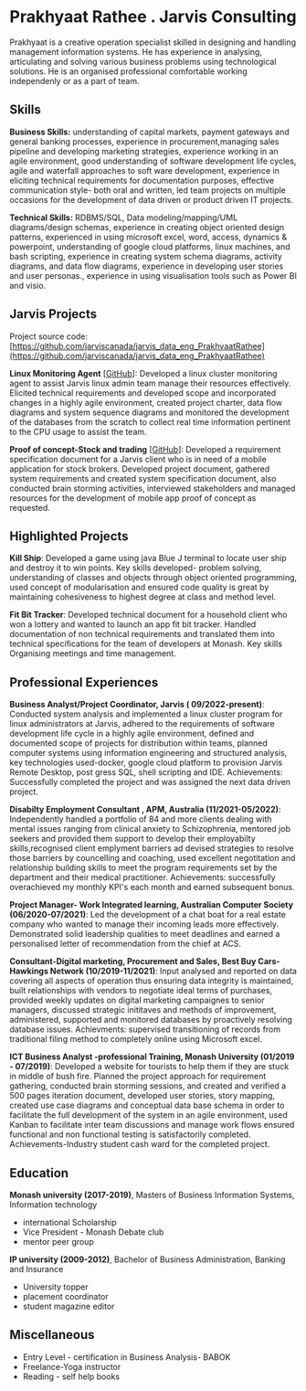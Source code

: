 # Prakhyaat Rathee . Jarvis Consulting

Prakhyaat is a creative operation specialist skilled in designing and handling management information systems. He has experience in analysing, articulating and solving various business problems using technological solutions. He is an organised professional comfortable working independenly or as a part of team.

## Skills

**Business Skills:** understanding of capital markets, payment gateways and general banking processes, experience in procurement,managing sales pipeline and developing marketing strategies, experience working in an agile environment, good understanding of software development life cycles, agile and waterfall approaches to soft       ware development, experience in eliciting technical requirements for documentation purposes, effective communication style- both oral and written, led team projects on multiple occasions for the development of data driven or product driven IT      projects.

**Technical Skills:** RDBMS/SQL, Data modeling/mapping/UML diagrams/design schemas, experience in creating object oriented design patterns, experienced in using microsoft excel, word, access, dynamics & powerpoint, understanding of google cloud platforms, linux machines, and bash scripting, experience in creating system schema diagrams, activity diagrams, and data flow diagrams, experience in developing user stories and user personas., experience in using visualisation tools such as Power BI and visio.

## Jarvis Projects

Project source code: [https://github.com/jarviscanada/jarvis_data_eng_PrakhyaatRathee](https://github.com/jarviscanada/jarvis_data_eng_PrakhyaatRathee)


**Linux Monitoring Agent** [[GitHub](https://github.com/jarviscanada/jarvis_data_eng_PrakhyaatRathee/tree/master)]: Developed a linux cluster monitoring agent to assist Jarvis linux admin team manage their resources effectively. Elicited technical requirements and developed scope and incorporated changes in a highly agile environment, created project charter, data flow diagrams and system sequence diagrams and monitored the development of the databases from the scratch to collect real time information pertinent to the CPU usage to assist the team.

**Proof of concept-Stock and trading** [[GitHub](https://github.com/jarviscanada/jarvis_data_eng_PrakhyaatRathee/tree/master)]: Developed a requirement specification document for a Jarvis client who is in need of a mobile application for stock brokers. Developed project document, gathered system requirements and created system specification document, also conducted brain storming activities, interviewed stakeholders and managed resources for the development of mobile app proof of concept as requested.


## Highlighted Projects
**Kill Ship**: Developed a game using java Blue J terminal to locate user ship and destroy it to win points. Key skills developed- problem solving, understanding of classes and objects through object oriented programming, used concept of modularisation and ensured code quality is great by maintaining cohesiveness to highest degree at class and method level.

**Fit Bit Tracker**: Developed technical document for a household client who won a lottery and wanted to launch an app fit bit tracker. Handled documentation of non technical requirements and translated them into technical specifications for the team of developers at Monash. Key skills Organising meetings and time management.


## Professional Experiences

**Business Analyst/Project Coordinator, Jarvis ( 09/2022-present)**: Conducted system analysis and implemented a linux cluster program for linux administrators at Jarvis, adhered to the requirements of software development life cycle in a highly agile environment, defined and documented scope of projects for distribution within teams, planned computer systems using information engineering and structured analysis, key technologies used-docker, google cloud platform to provision Jarvis Remote Desktop, post gress SQL, shell scripting and IDE. Achievements: Successfully completed the project and was assigned the next data driven project.

**Disabilty Employment Consultant , APM, Australia (11/2021-05/2022)**: Independently handled a portfolio of 84 and more clients dealing with mental issues ranging from clinical anxiety to Schizophrenia, mentored job seekers and provided them support to develop their employabilty skills,recognised client emplyment barriers ad devised strategies to resolve those barriers by councelling and coaching, used excellent negotitation and relationship building skills to meet the program requirements set by the department and their medical practitioner. Achievements: successfully overachieved my monthly KPI's each month and earned subsequent bonus.

**Project Manager- Work Integrated learning, Australian Computer Society (06/2020-07/2021)**: Led the development of a chat boat for a real estate company who wanted to manage their incoming leads more effectively. Demonstrated solid leadership qualities to meet deadlines and earned a personalised letter of recommendation from the chief at ACS.

**Consultant-Digital marketing, Procurement and Sales, Best Buy Cars- Hawkings Network (10/2019-11/2021)**: Input analysed and reported on data covering all aspects of operation thus ensuring data integrity is maintained, built relationships with vendors to negotiate ideal terms of purchases, provided weekly updates on digital marketing campaignes to senior managers, discussed strategic inititaves and methods of improvement, administered, supported and monitored databases by proactively resolving database issues. Achievments: supervised transitioning of records from traditional filing method to completely online using Microsoft excel.

**ICT Business Analyst -professional Training, Monash University (01/2019 - 07/2019)**: Developed a website for tourists to help them if they are stuck in middle of bush fire. Planned the project approach for requirement gathering, conducted  brain storming sessions, and created and verified a 500 pages iteration document, developed user stories, story mapping, created use case diagrams and conceptual data base schema in order to facilitate the full development of the system in an agile environment, used Kanban to facilitate inter team discussions and manage work flows ensured functional and non functional testing is satisfactorily completed. Achievements-Industry student cash ward for the completed project.


## Education
**Monash university (2017-2019)**, Masters of Business Information Systems, Information technology
- international Scholarship
- Vice President - Monash Debate club
- mentor peer group

**IP university (2009-2012)**, Bachelor of Business Administration, Banking and Insurance
- University topper
- placement coordinator
- student magazine editor


## Miscellaneous
- Entry Level - certification in Business Analysis- BABOK
- Freelance-Yoga instructor
- Reading - self help books